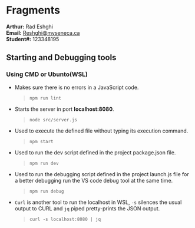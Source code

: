# Fragments

**Arthur:** Rad Eshghi\
**Email:** Reshghi@myseneca.ca\
**Student#:** 123348195

## Starting and Debugging tools

### Using CMD or Ubunto(WSL)

- Makes sure there is no errors in a JavaScript code.

  > `npm run lint`

- Starts the server in port **localhost:8080**.

  > `node src/server.js`

- Used to execute the defined file without typing its execution command.

  > `npm start`

- Used to run the dev script defined in the project package.json file.

  > `npm run dev`

- Used to run the debugging script defined in the project launch.js file for a better debugging run the VS code debug tool at the same time.

  > `npm run debug`

- `Curl` is another tool to run the localhost in WSL, `-s` silences the usual output to CURL and `jq` piped pretty-prints the JSON output.

  > `curl -s localhost:8080 | jq`
